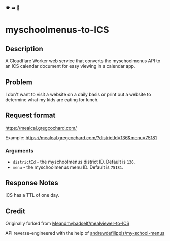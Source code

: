 🍽️ ➡️ 📅

# myschoolmenus-to-ICS

## Description
A Cloudflare Worker web service that converts the myschoolmenus API to an ICS calendar document for easy viewing in a calendar app.

## Problem
I don't want to visit a website on a daily basis or print out a website to determine what my kids are eating for lunch.

## Request format
https://mealcal.gregcochard.com/

Example:
https://mealcal.gregcochard.com/?districtId=136&menu=75181

### Arguments
* `districtId` - the myschoolmenus district ID.  Default is `136`.
* `menu` - the myschoolmenus menu ID. Default is `75181`.

## Response Notes
ICS has a TTL of one day.

## Credit
Originally forked from [Meandmybadself/mealviewer-to-ICS](https://github.com/Meandmybadself/mealviewer-to-ICS)

API reverse-engineered with the help of [andrewdefilippis/my-school-menus](https://github.com/andrewdefilippis/my-school-menus)
